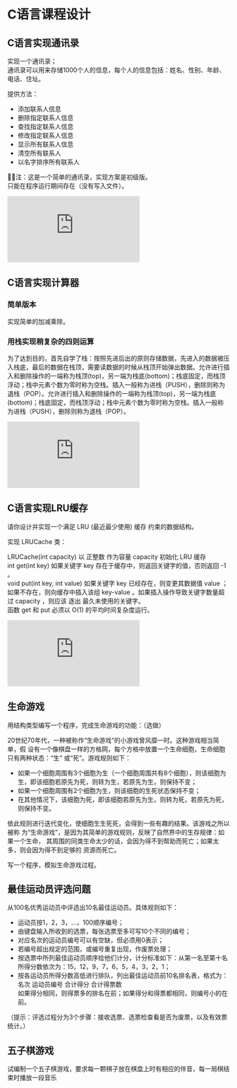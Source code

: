 # C语言课程设计

## C语言实现通讯录
实现一个通讯录；  
通讯录可以用来存储1000个人的信息，每个人的信息包括：姓名、性别、年龄、电话、住址。

提供方法：  

- 添加联系人信息
- 删除指定联系人信息
- 查找指定联系人信息
- 修改指定联系人信息
- 显示所有联系人信息
- 清空所有联系人
- 以名字排序所有联系人

🌿🌿注：这是一个简单的通讯录，实现方案是初级版。  
只能在程序运行期间存在（没有写入文件）。

![C语言实现通讯录实现](https://github.com/summerjava/awosome-cs/blob/main/C%E8%AF%AD%E8%A8%80/C%E8%AF%AD%E8%A8%80%E8%AF%BE%E7%A8%8B%E8%AE%BE%E8%AE%A1/C%E8%AF%AD%E8%A8%80%E5%AE%9E%E7%8E%B0%E9%80%9A%E8%AE%AF%E5%BD%95.pdf)


## C语言实现计算器
### 简单版本
实现简单的加减乘除。

### 用栈实现稍复杂的四则运算
为了达到目的，首先自学了栈：按照先进后出的原则存储数据，先进入的数据被压入栈底，最后的数据在栈顶，需要读数据的时候从栈顶开始弹出数据。允许进行插入和删除操作的一端称为栈顶(top)，另一端为栈底(bottom)；栈底固定，而栈顶浮动；栈中元素个数为零时称为空栈。插入一般称为进栈（PUSH），删除则称为退栈（POP）。允许进行插入和删除操作的一端称为栈顶(top)，另一端为栈底(bottom)；栈底固定，而栈顶浮动；栈中元素个数为零时称为空栈。插入一般称为进栈（PUSH），删除则称为退栈（POP）。

![C语言实现计算器](https://github.com/summerjava/awosome-cs/blob/main/C%E8%AF%AD%E8%A8%80/C%E8%AF%AD%E8%A8%80%E8%AF%BE%E7%A8%8B%E8%AE%BE%E8%AE%A1/C%E8%AF%AD%E8%A8%80%E5%AE%9E%E7%8E%B0%E8%AE%A1%E7%AE%97%E5%99%A8.pdf)


## C语言实现LRU缓存
请你设计并实现一个满足  LRU (最近最少使用) 缓存 约束的数据结构。

实现 LRUCache 类：

LRUCache(int capacity) 以 正整数 作为容量 capacity 初始化 LRU 缓存  
int get(int key) 如果关键字 key 存在于缓存中，则返回关键字的值，否则返回 -1 。  
void put(int key, int value) 如果关键字 key 已经存在，则变更其数据值 value ；如果不存在，则向缓存中插入该组 key-value 。如果插入操作导致关键字数量超过 capacity ，则应该 逐出 最久未使用的关键字。  
函数 get 和 put 必须以 O(1) 的平均时间复杂度运行。

![C语言实现LRU缓存](https://github.com/summerjava/awosome-cs/blob/main/C%E8%AF%AD%E8%A8%80/C%E8%AF%AD%E8%A8%80%E8%AF%BE%E7%A8%8B%E8%AE%BE%E8%AE%A1/C%E8%AF%AD%E8%A8%80%E5%AE%9E%E7%8E%B0LRU%E7%BC%93%E5%AD%98.pdf)

## 生命游戏
用结构类型编写一个程序，完成生命游戏的功能：（选做）

20世纪70年代，一种被称作“生命游戏”的小游戏曾风靡一时。这种游戏相当简单，假
设有一个像棋盘一样的方格网，每个方格中放置一个生命细胞，生命细胞只有两种状态：“生”
或“死”。游戏规则如下：

- 如果一个细胞周围有3个细胞为生（一个细胞周围共有8个细胞），则该细胞为生，即该细胞若原先为死，则转为生，若原先为生，则保持不变；
- 如果一个细胞周围有2个细胞为生，则该细胞的生死状态保持不变；
- 在其他情况下，该细胞为死，即该细胞若原先为生，则转为死，若原先为死，则保持不变。

依此规则进行迭代变化，使细胞生生死死，会得到一些有趣的结果。该游戏之所以被称
为“生命游戏”，是因为其简单的游戏规则，反映了自然界中的生存规律：如果一个生命，
其周围的同类生命太少的话，会因为得不到帮助而死亡；如果太多，则会因为得不到足够的
资源而死亡。

写一个程序，模拟生命游戏过程。

## 最佳运动员评选问题
从100名优秀运动员中评选出10名最佳运动员。具体规则如下：

- 运动员按1，2，3，…，100顺序编号；
- 由键盘输入所收到的选票，每张选票至多可写10个不同的编号；
- 对应名次的运动员编号可以有空缺，但必须用0表示；
- 若编号超出规定的范围，或编号重复出现，作废票处理；
- 按选票中所列最佳运动员顺序给他们计分，计分标准如下：从第一名至第十名所得分数依次为：15，12，9，7，6，5，4，3，2，1； 
- 按各运动员所得分数高低进行排队，列出最佳运动员前10名排名表，格式为：  
名次 运动员编号 合计得分 合计得票数  
如果得分相同，则得票多的排名在前；如果得分和得票都相同，则编号小的在前。

（提示：评选过程分为3个步骤：接收选票、选票检查看是否为废票，以及有效票统计。）

## 五子棋游戏
试编制一个五子棋游戏，要求每一颗棋子放在棋盘上时有相应的伴音，每一局棋结束时播放一段音乐